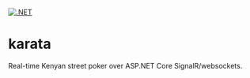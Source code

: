 [![.NET](https://github.com/sixpeteunder/karata/actions/workflows/dotnet.yml/badge.svg)](https://github.com/sixpeteunder/karata/actions/workflows/dotnet.yml)

# karata
Real-time Kenyan street poker over ASP.NET Core SignalR/websockets.
